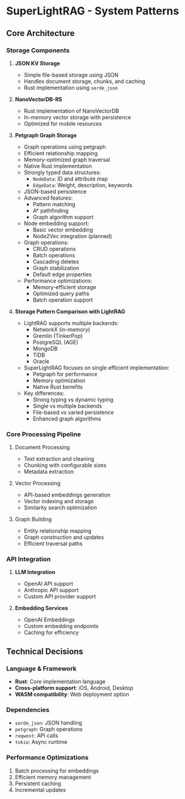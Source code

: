 # SuperLightRAG - System Patterns

## Core Architecture

### Storage Components
1. **JSON KV Storage**
   - Simple file-based storage using JSON
   - Handles document storage, chunks, and caching
   - Rust implementation using `serde_json`

2. **NanoVectorDB-RS**
   - Rust implementation of NanoVectorDB
   - In-memory vector storage with persistence
   - Optimized for mobile resources

3. **Petgraph Graph Storage**
   - Graph operations using petgraph
   - Efficient relationship mapping
   - Memory-optimized graph traversal
   - Native Rust implementation
   - Strongly typed data structures:
     - `NodeData`: ID and attribute map
     - `EdgeData`: Weight, description, keywords
   - JSON-based persistence
   - Advanced features:
     - Pattern matching
     - A* pathfinding
     - Graph algorithm support
   - Node embedding support:
     - Basic vector embedding
     - Node2Vec integration (planned)
   - Graph operations:
     - CRUD operations
     - Batch operations
     - Cascading deletes
     - Graph stabilization
     - Default edge properties
   - Performance optimizations:
     - Memory-efficient storage
     - Optimized query paths
     - Batch operation support

4. **Storage Pattern Comparison with LightRAG**
   - LightRAG supports multiple backends:
     - NetworkX (in-memory)
     - Gremlin (TinkerPop)
     - PostgreSQL (AGE)
     - MongoDB
     - TiDB
     - Oracle
   - SuperLightRAG focuses on single efficient implementation:
     - Petgraph for performance
     - Memory optimization
     - Native Rust benefits
   - Key differences:
     - Strong typing vs dynamic typing
     - Single vs multiple backends
     - File-based vs varied persistence
     - Enhanced graph algorithms

### Core Processing Pipeline
1. Document Processing
   - Text extraction and cleaning
   - Chunking with configurable sizes
   - Metadata extraction

2. Vector Processing
   - API-based embeddings generation
   - Vector indexing and storage
   - Similarity search optimization

3. Graph Building
   - Entity relationship mapping
   - Graph construction and updates
   - Efficient traversal paths

### API Integration
1. **LLM Integration**
   - OpenAI API support
   - Anthropic API support
   - Custom API provider support

2. **Embedding Services**
   - OpenAI Embeddings
   - Custom embedding endpoints
   - Caching for efficiency

## Technical Decisions

### Language & Framework
- **Rust**: Core implementation language
- **Cross-platform support**: iOS, Android, Desktop
- **WASM compatibility**: Web deployment option

### Dependencies
- `serde_json`: JSON handling
- `petgraph`: Graph operations
- `reqwest`: API calls
- `tokio`: Async runtime

### Performance Optimizations
1. Batch processing for embeddings
2. Efficient memory management
3. Persistent caching
4. Incremental updates 